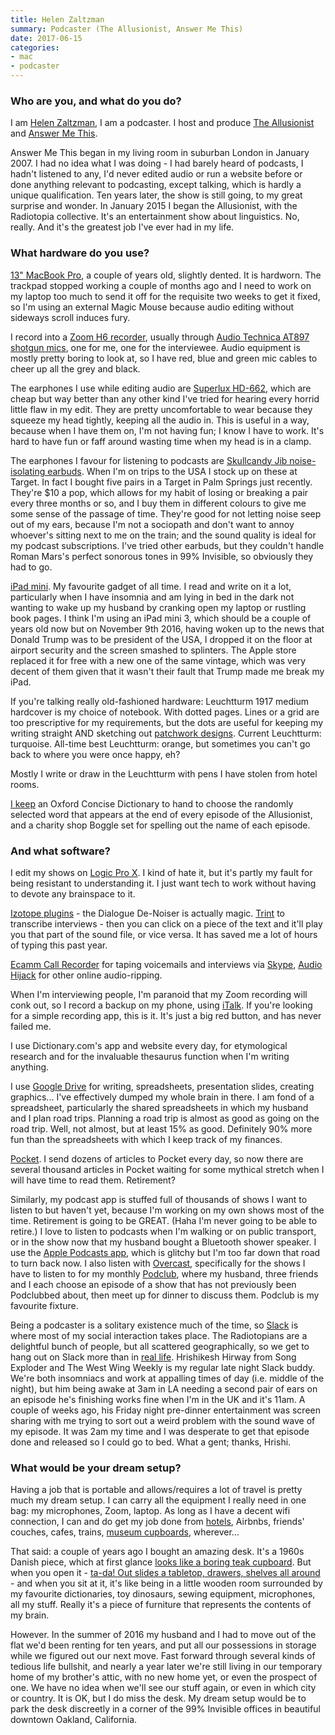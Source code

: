 ```yaml
---
title: Helen Zaltzman
summary: Podcaster (The Allusionist, Answer Me This)
date: 2017-06-15
categories:
- mac
- podcaster
---
```


### Who are you, and what do you do?

I am [Helen Zaltzman](http://helenzaltzman.com/ "Helen's website."), I am a podcaster. I host and produce [The Allusionist](http://theallusionist.org/ "Helen's podcast about linguistics.") and [Answer Me This](http://answermethispodcast.com/ "Helen and Olly's comedy podcast.").
 
Answer Me This began in my living room in suburban London in January 2007. I had no idea what I was doing - I had barely heard of podcasts, I hadn't listened to any, I'd never edited audio or run a website before or done anything relevant to podcasting, except talking, which is hardly a unique qualification. Ten years later, the show is still going, to my great surprise and wonder. In January 2015 I began the Allusionist, with the Radiotopia collective. It's an entertainment show about linguistics. No, really. And it's the greatest job I've ever had in my life.

### What hardware do you use?

[13" MacBook Pro][macbook-pro], a couple of years old, slightly dented. It is hardworn. The trackpad stopped working a couple of months ago and I need to work on my laptop too much to send it off for the requisite two weeks to get it fixed, so I'm using an external Magic Mouse because audio editing without sideways scroll induces fury. 
 
I record into a [Zoom H6 recorder][h6], usually through [Audio Technica AT897 shotgun mics][at897], one for me, one for the interviewee. Audio equipment is mostly pretty boring to look at, so I have red, blue and green mic cables to cheer up all the grey and black.
 
The earphones I use while editing audio are [Superlux HD-662][hd-662-f], which are cheap but way better than any other kind I've tried for hearing every horrid little flaw in my edit. They are pretty uncomfortable to wear because they squeeze my head tightly, keeping all the audio in. This is useful in a way, because when I have them on, I'm not having fun; I know I have to work. It's hard to have fun or faff around wasting time when my head is in a clamp.
 
The earphones I favour for listening to podcasts are [Skullcandy Jib noise-isolating earbuds][jib]. When I'm on trips to the USA I stock up on these at Target. In fact I bought five pairs in a Target in Palm Springs just recently. They're $10 a pop, which allows for my habit of losing or breaking a pair every three months or so, and I buy them in different colours to give me some sense of the passage of time. They're good for not letting noise seep out of my ears, because I'm not a sociopath and don't want to annoy whoever's sitting next to me on the train; and the sound quality is ideal for my podcast subscriptions. I've tried other earbuds, but they couldn't handle Roman Mars's perfect sonorous tones in 99% Invisible, so obviously they had to go. 
 
[iPad mini][ipad-mini-3]. My favourite gadget of all time. I read and write on it a lot, particularly when I have insomnia and am lying in bed in the dark not wanting to wake up my husband by cranking open my laptop or rustling book pages. I think I'm using an iPad mini 3, which should be a couple of years old now but on November 9th 2016, having woken up to the news that Donald Trump was to be president of the USA, I dropped it on the floor at airport security and the screen smashed to splinters. The Apple store replaced it for free with a new one of the same vintage, which was very decent of them given that it wasn't their fault that Trump made me break my iPad.
 
If you're talking really old-fashioned hardware: Leuchtturm 1917 medium hardcover is my choice of notebook. With dotted pages. Lines or a grid are too prescriptive for my requirements, but the dots are useful for keeping my writing straight AND sketching out [patchwork designs](http://helenzaltzman.com/100percentok/ "Helen's patchwork post."). Current Leuchtturm: turquoise. All-time best Leuchtturm: orange, but sometimes you can't go back to where you were once happy, eh?
 
Mostly I write or draw in the Leuchtturm with pens I have stolen from hotel rooms. 
 
[I keep](https://www.instagram.com/p/9GDDV-F-Lz/ "Helen's Instagram photo of her dictionary.") an Oxford Concise Dictionary to hand to choose the randomly selected word that appears at the end of every episode of the Allusionist, and a charity shop Boggle set for spelling out the name of each episode. 

### And what software?

I edit my shows on [Logic Pro X][logic-pro]. I kind of hate it, but it's partly my fault for being resistant to understanding it. I just want tech to work without having to devote any brainspace to it.
 
[Izotope plugins][rx] - the Dialogue De-Noiser is actually magic. [Trint][] to transcribe interviews - then you can click on a piece of the text and it'll play you that part of the sound file, or vice versa. It has saved me a lot of hours of typing this past year. 
 
[Ecamm Call Recorder][call-recorder] for taping voicemails and interviews via [Skype][], [Audio Hijack][audio-hijack] for other online audio-ripping. 
 
When I'm interviewing people, I'm paranoid that my Zoom recording will conk out, so I record a backup on my phone, using [iTalk][italk-recorder-premium-ios]. If you're looking for a simple recording app, this is it. It's just a big red button, and has never failed me.
 
I use Dictionary.com's app and website every day, for etymological research and for the invaluable thesaurus function when I'm writing anything.
 
I use [Google Drive][google-drive] for writing, spreadsheets, presentation slides, creating graphics... I've effectively dumped my whole brain in there. I am fond of a spreadsheet, particularly the shared spreadsheets in which my husband and I plan road trips. Planning a road trip is almost as good as going on the road trip. Well, not almost, but at least 15% as good. Definitely 90% more fun than the spreadsheets with which I keep track of my finances.
 
[Pocket][]. I send dozens of articles to Pocket every day, so now there are several thousand articles in Pocket waiting for some mythical stretch when I will have time to read them. Retirement?
 
Similarly, my podcast app is stuffed full of thousands of shows I want to listen to but haven't yet, because I'm working on my own shows most of the time. Retirement is going to be GREAT. (Haha I'm never going to be able to retire.) I love to listen to podcasts when I'm walking or on public transport, or in the show now that my husband bought a Bluetooth shower speaker. I use the [Apple Podcasts app][podcasts-ios], which is glitchy but I'm too far down that road to turn back now. I also listen with [Overcast][overcast-ios], specifically for the shows I have to listen to for my monthly [Podclub](http://helenzaltzman.com/podclub "Helen's podcast club."), where my husband, three friends and I each choose an episode of a show that has not previously been Podclubbed about, then meet up for dinner to discuss them. Podclub is my favourite fixture. 
 
Being a podcaster is a solitary existence much of the time, so [Slack][] is where most of my social interaction takes place. The Radiotopians are a delightful bunch of people, but all scattered geographically, so we get to hang out on Slack more than in [real life](https://twitter.com/romanmars/status/665026047599972352 "Roman's photo tweet of the Radiotopia crew."). Hrishikesh Hirway from Song Exploder and The West Wing Weekly is my regular late night Slack buddy. We're both insomniacs and work at appalling times of day (i.e. middle of the night), but him being awake at 3am in LA needing a second pair of ears on an episode he's finishing works fine when I'm in the UK and it's 11am. A couple of weeks ago, his Friday night pre-dinner entertainment was screen sharing with me trying to sort out a weird problem with the sound wave of my episode. It was 2am my time and I was desperate to get that episode done and released so I could go to bed. What a gent; thanks, Hrishi. 

### What would be your dream setup?

Having a job that is portable and allows/requires a lot of travel is pretty much my dream setup. I can carry all the equipment I really need in one bag: my microphones, Zoom, laptop. As long as I have a decent wifi connection, I can and do get my job done from [hotels](https://www.instagram.com/p/BE0YFNvF-AQ/ "Helen's Instagram photo of her hotel podcast setup."), Airbnbs, friends' couches, cafes, trains, [museum cupboards](https://www.instagram.com/p/BJacmtiBCMM/ "An Instagram photo of Helen's recording setup in the British Museum."), wherever... 
 
That said: a couple of years ago I bought an amazing desk. It's a 1960s Danish piece, which at first glance [looks like a boring teak cupboard](https://www.instagram.com/p/5m8bo6F-Jm/ "Helen's Instagram photo of her closed-up desk."). But when you open it - [ta-da! Out slides a tabletop, drawers, shelves all around](https://www.instagram.com/p/5m8f2oF-Jz/ "Helen's Instagram photo of her opened-up desk.") - and when you sit at it, it's like being in a little wooden room surrounded by my favourite dictionaries, toy dinosaurs, sewing equipment, microphones, all my stuff. Really it's a piece of furniture that represents the contents of my brain. 
 
However. In the summer of 2016 my husband and I had to move out of the flat we'd been renting for ten years, and put all our possessions in storage while we figured out our next move. Fast forward through several kinds of tedious life bullshit, and nearly a year later we're still living in our temporary home of my brother's attic, with no new home yet, or even the prospect of one. We have no idea when we'll see our stuff again, or even in which city or country. It is OK, but I do miss the desk. My dream setup would be to park the desk discreetly in a corner of the 99% Invisible offices in beautiful downtown Oakland, California.

[at897]: https://www.audio-technica.com/cms/wired_mics/9aeff7bd1ee954dc/index.html/ "A line and gradient condenser micrphone."
[audio-hijack]: https://www.rogueamoeba.com/audiohijack/ "Software for recording any audio source on a Mac."
[call-recorder]: https://www.ecamm.com/mac/callrecorder/ "Software for recording Skype conversations."
[google-drive]: https://drive.google.com/ "A cloud storage service."
[h6]: https://www.amazon.com/Zoom-H6-Six-Track-Portable-Recorder/dp/B00DFU9BRK "A portable six-track recorder."
[hd-662-f]: https://www.amazon.com/Superlux-HD-662-Closed-Studio-Headphones/dp/B007IV7OBM "Over-the-ear headphones."
[ipad-mini-3]: https://en.wikipedia.org/wiki/IPad_Mini_3 "A 7.9 inch tablet device with a Retina screen."
[italk-recorder-premium-ios]: https://itunes.apple.com/WebObjects/MZStore.woa/wa/viewSoftware?id=296271871 "An audio recording app."
[jib]: https://www.amazon.com/Skullcandy-Noise-Isolating-Black-Earbuds/dp/B00U57WIYO/ "In-ear headphones."
[logic-pro]: https://www.apple.com/logic-pro/ "A professional audio application for the Mac."
[macbook-pro]: https://www.apple.com/macbook-pro/ "A laptop."
[overcast-ios]: https://itunes.apple.com/us/app/overcast-podcast-player/id888422857 "A podcast app."
[pocket]: https://getpocket.com/ "A service for storing links to look at later on."
[podcasts-ios]: https://itunes.apple.com/us/app/podcasts/id525463029 "An app for listening to podcasts."
[rx]: https://www.izotope.com/en/products/repair-and-edit/rx.html "Audio repair software."
[skype]: https://www.skype.com/en/ "Voice and video chat software."
[slack]: https://slack.com/ "A collaboration service."
[trint]: https://trint.com/ "A speech-to-text transcribing service."
